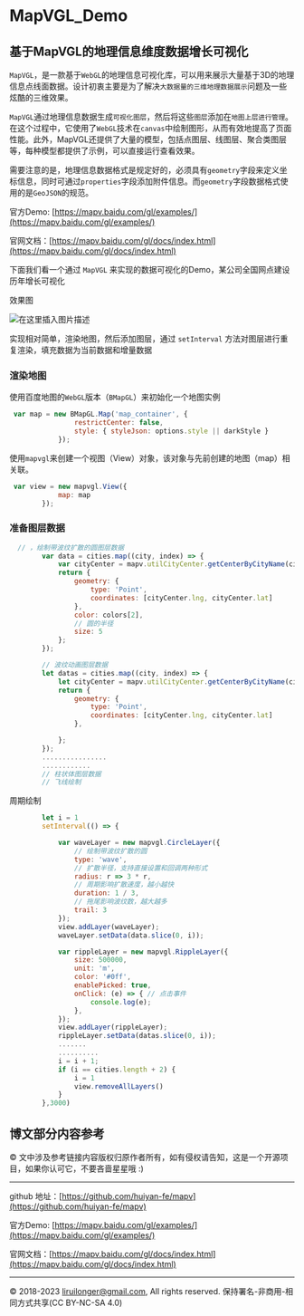 # MapVGL_Demo

## 基于MapVGL的地理信息维度数据增长可视化

`MapVGL`，是一款基于`WebGL`的地理信息可视化库，可以用来展示大量基于3D的地理信息点线面数据。设计初衷主要是为了解决`大数据量的三维地理数据展示`问题及一些炫酷的三维效果。

`MapVGL`通过地理信息数据生成`可视化图层`，然后将这些`图层`添加在`地图上层进行管理`。在这个过程中，它使用了`WebGL`技术在`canvas`中绘制图形，从而有效地提高了页面性能。此外，MapVGL还提供了大量的模型，包括点图层、线图层、聚合类图层等，每种模型都提供了示例，可以直接运行查看效果。

需要注意的是，地理信息数据格式是规定好的，必须具有`geometry`字段来定义坐标信息，同时可通过`properties`字段添加附件信息。而`geometry`字段数据格式使用的是`GeoJSON`的规范。

官方Demo: [https://mapv.baidu.com/gl/examples/](https://mapv.baidu.com/gl/examples/)

官网文档：[https://mapv.baidu.com/gl/docs/index.html](https://mapv.baidu.com/gl/docs/index.html)

下面我们看一个通过 `MapVGL` 来实现的数据可视化的Demo，某公司全国网点建设历年增长可视化

效果图

![在这里插入图片描述](https://img-blog.csdnimg.cn/direct/d665a6add4f4442794c4d2c0bc0ae9c1.png)

实现相对简单，渲染地图，然后添加图层，通过 `setInterval` 方法对图层进行重复渲染，填充数据为当前数据和增量数据

### 渲染地图

使用百度地图的`WebGL`版本（`BMapGL`）来初始化一个地图实例

```js
 var map = new BMapGL.Map('map_container', {
                restrictCenter: false,
                style: { styleJson: options.style || darkStyle }
            });
```

使用`mapvgl`来创建一个视图（View）对象，该对象与先前创建的地图（map）相关联。

```js
 var view = new mapvgl.View({
            map: map
        });           
```

### 准备图层数据

```js
  // ，绘制带波纹扩散的圆图层数据 
        var data = cities.map((city, index) => {
            var cityCenter = mapv.utilCityCenter.getCenterByCityName(city);
            return {
                geometry: {
                    type: 'Point',
                    coordinates: [cityCenter.lng, cityCenter.lat]
                },
                color: colors[2],
                // 圆的半径
                size: 5
            };
        });

        // 波纹动画图层数据 
        let datas = cities.map((city, index) => {
            let cityCenter = mapv.utilCityCenter.getCenterByCityName(city);
            return {
                geometry: {
                    type: 'Point',
                    coordinates: [cityCenter.lng, cityCenter.lat]
                },

            };
        });
        ................
        ............
        // 柱状体图层数据
        // 飞线绘制

```

周期绘制

```js
        let i = 1
        setInterval(() => {

            var waveLayer = new mapvgl.CircleLayer({
                // 绘制带波纹扩散的圆
                type: 'wave',
                // 扩散半径，支持直接设置和回调两种形式
                radius: r => 3 * r,
                // 周期影响扩散速度，越小越快
                duration: 1 / 3,
                // 拖尾影响波纹数，越大越多
                trail: 3
            });
            view.addLayer(waveLayer);
            waveLayer.setData(data.slice(0, i));

            var rippleLayer = new mapvgl.RippleLayer({
                size: 500000,
                unit: 'm',
                color: '#0ff',
                enablePicked: true,
                onClick: (e) => { // 点击事件
                    console.log(e);
                },
            });
            view.addLayer(rippleLayer);
            rippleLayer.setData(datas.slice(0, i));
            .......
            ..........
            i = i + 1;
            if (i == cities.length + 2) {
                i = 1
                view.removeAllLayers()
            }
        },3000)

```



## 博文部分内容参考

© 文中涉及参考链接内容版权归原作者所有，如有侵权请告知，这是一个开源项目，如果你认可它，不要吝啬星星哦 :)

***




github 地址：[https://github.com/huiyan-fe/mapv](https://github.com/huiyan-fe/mapv)

官方Demo: [https://mapv.baidu.com/gl/examples/](https://mapv.baidu.com/gl/examples/)

官网文档：[https://mapv.baidu.com/gl/docs/index.html](https://mapv.baidu.com/gl/docs/index.html)


***

© 2018-2023 <liruilonger@gmail.com>, All rights reserved. 保持署名-非商用-相同方式共享(CC BY-NC-SA 4.0)
